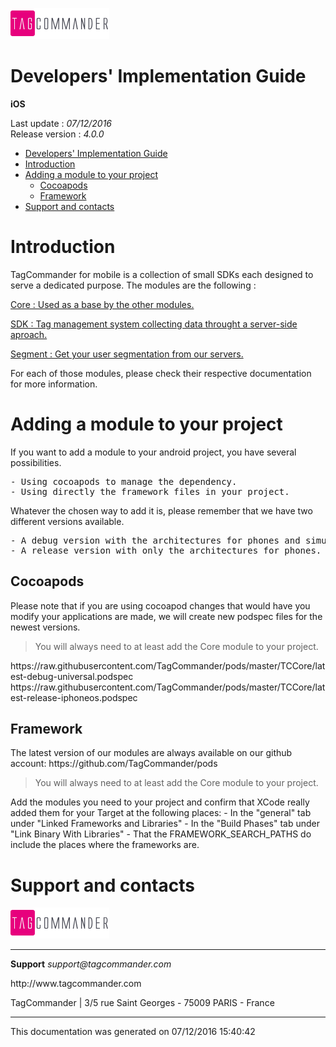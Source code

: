 
<html>
<body>
<p><img alt="alt tag" src="res/logo.png" /></p>
<h1 id="developers-implementation-guide">Developers' Implementation Guide</h1>
<p><strong>iOS</strong></p>
<p>Last update : <em>07/12/2016</em><br />
Release version : <em>4.0.0</em></p>
<p><div id="end_first_page" /></p>

<div class="toc">
<ul>
<li><a href="#developers-implementation-guide">Developers' Implementation Guide</a></li>
<li><a href="#introduction">Introduction</a></li>
<li><a href="#adding-a-module-to-your-project">Adding a module to your project</a><ul>
<li><a href="#cocoapods">Cocoapods</a></li>
<li><a href="#framework">Framework</a></li>
</ul>
</li>
<li><a href="#support-and-contacts">Support and contacts</a></li>
</ul>
</div>
<h1 id="introduction">Introduction</h1>
<p>TagCommander for mobile is a collection of small SDKs each designed to serve a dedicated purpose.
The modules are the following :</p>
<p><a href="TCCore/README.md">Core : Used as a base by the other modules.</a></p>
<p><a href="TCSDK/README.md">SDK : Tag management system collecting data throught a server-side aproach.</a></p>
<p><a href="TCSegment/README.md">Segment : Get your user segmentation from our servers.</a></p>
<p>For each of those modules, please check their respective documentation for more information.</p>
<h1 id="adding-a-module-to-your-project">Adding a module to your project</h1>
<p>If you want to add a module to your android project, you have several possibilities.</p>
<div class="codehilite"><pre>- Using cocoapods to manage the dependency.
- Using directly the framework files in your project.
</pre></div>


<p>Whatever the chosen way to add it is, please remember that we have two different versions available.</p>
<div class="codehilite"><pre>- A debug version with the architectures for phones and simulators.
- A release version with only the architectures for phones.
</pre></div>


<h2 id="cocoapods">Cocoapods</h2>
<p>Please note that if you are using cocoapod changes that would have you modify your applications are made, we will create new podspec files for the newest versions.</p>
<div class="warning"></div>

<blockquote>
<p>You will always need to at least add the Core module to your project.</p>
</blockquote>
<p>https://raw.githubusercontent.com/TagCommander/pods/master/TCCore/latest-debug-universal.podspec
https://raw.githubusercontent.com/TagCommander/pods/master/TCCore/latest-release-iphoneos.podspec</p>
<h2 id="framework">Framework</h2>
<p>The latest version of our modules are always available on our github account: https://github.com/TagCommander/pods</p>
<div class="warning"></div>

<blockquote>
<p>You will always need to at least add the Core module to your project.</p>
</blockquote>
<p>Add the modules you need to your project and confirm that XCode really added them for your Target at the following places:
    - In the "general" tab under "Linked Frameworks and Libraries"
    - In the "Build Phases" tab under "Link Binary With Libraries"
    - That the FRAMEWORK_SEARCH_PATHS do include the places where the frameworks are.</p>
<h1 id="support-and-contacts">Support and contacts</h1>
<p><img alt="alt tag" src="res/logo.png" /></p>
<hr />
<p><strong>Support</strong>
<em>support@tagcommander.com</em></p>
<p>http://www.tagcommander.com</p>
<p>TagCommander | 3/5 rue Saint Georges - 75009 PARIS - France</p>
<hr />
<p>This documentation was generated on 07/12/2016 15:40:42</p>
</body>
</html>